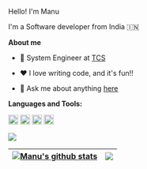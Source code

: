 Hello! I'm Manu

I'm a Software developer from India 🇮🇳

**About me**

- 💼 System Engineer at [TCS](https://www.tcs.com/)

- ❤️ I love writing code, and it's fun!!

- 💬 Ask me about anything [here](https://github.com/manujohn/manujohn/issues)



**Languages and Tools:**  

<code><img height="20" src="https://upload.wikimedia.org/wikipedia/fr/thumb/2/2e/Java_Logo.svg/1200px-Java_Logo.svg.png"></code>
<code><img height="20" src="https://upload.wikimedia.org/wikipedia/commons/thumb/c/c3/Python-logo-notext.svg/640px-Python-logo-notext.svg.png"></code>
<code><img height="20" src="https://user-images.githubusercontent.com/33158051/103466606-760a4000-4d14-11eb-9941-2f3d00371471.png"></code>
<code><img height="20" src="https://user-images.githubusercontent.com/11943860/46922529-b28cdc80-cfe0-11e8-9aec-0091161d3599.png"></code>


![](https://komarev.com/ghpvc/?username=manujohn&color=red)


| <a href="https://github.com/anuraghazra/github-readme-stats"><img align="center" src="https://github-readme-stats.vercel.app/api?username=manujohn&show_icons=true&include_all_commits=true&theme=dark&hide_border=true" alt="Manu's github stats" /></a> | <a href="https://github.com/anuraghazra/github-readme-stats"><img align="center" src="https://github-readme-stats.vercel.app/api/top-langs/?username=manujohn&layout=compact&theme=dark&hide_border=true" /></a> |
| ------------- | ------------- |
